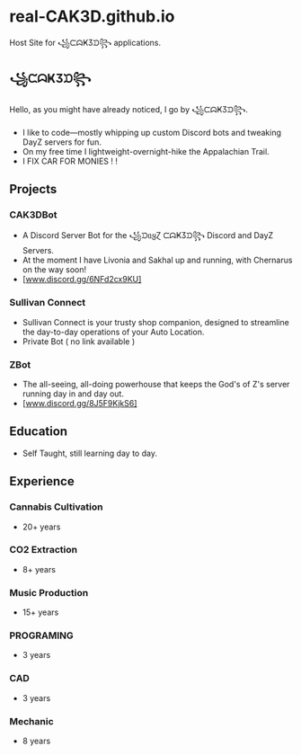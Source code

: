 # real-CAK3D.github.io #
Host Site for ꧁ᙅᗣҜӠᙃ꧂ applications.

## ꧁ᙅᗣҜӠᙃ꧂
Hello, as you might have already noticed, I go by ꧁ᙅᗣҜӠᙃ꧂.
- I like to code—mostly whipping up custom Discord bots and 
tweaking DayZ servers for fun. 
- On my free time I lightweight-overnight-hike the Appalachian 
Trail.
- I FIX CAR FOR MONIES ! !

## Projects
### CAK3DBot
- A Discord Server Bot for the ꧁ᙃᥲყⱿ ᙅᗣҜӠᙃ꧂ Discord and
DayZ Servers.
- At the moment I have Livonia and Sakhal up and running, with
Chernarus on the way soon!
- [www.discord.gg/6NFd2cx9KU]

### Sullivan Connect
- Sullivan Connect is your trusty shop companion, 
designed to streamline the day-to-day operations 
of your Auto Location. 
- Private Bot ( no link available )

### ZBot
-  The all-seeing, all-doing powerhouse that keeps
the God's of Z's server running day in and day out.
- [www.discord.gg/8J5F9KjkS6]

## Education
- Self Taught, still learning day to day.

## Experience
### Cannabis Cultivation
- 20+ years
### CO2 Extraction
- 8+ years 
### Music Production
- 15+ years
### PROGRAMING
- 3 years
### CAD
- 3 years
### Mechanic
- 8 years
  
